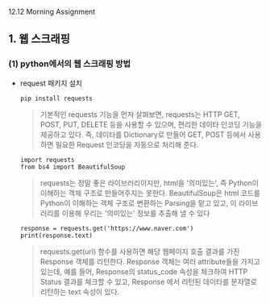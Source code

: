 12.12 Morning Assignment

## 1. 웹 스크래핑

### (1) python에서의 웹 스크래핑 방법

- request 패키지 설치

  ```
  pip install requests
  ```

  > 기본적인 requests 기능을 먼저 살펴보면, requests는 HTTP GET, POST, PUT, DELETE 등을 사용할 수 있으며, 편리한 데이타 인코딩 기능을 제공하고 있다. 즉, 데이타를 Dictionary로 만들어 GET, POST 등에서 사용하면 필요한 Request 인코딩을 자동으로 처리해 준다.

  ```
  import requests
  from bs4 import BeautifulSoup
  ```

  > requests는 정말 좋은 라이브러리이지만, html을 '의미있는', 즉 Python이 이해하는 객체 구조로 만들어주지는 못한다. BeautifulSoup은 html 코드를 Python이 이해하는 객체 구조로 변환하는 Parsing을 맡고 있고, 이 라이브러리를 이용해 우리는  '의미있는' 정보를 추출해 낼 수 있다

  ```
  response = requests.get('https://www.naver.com')
  print(response.text)
  ```

  > requests.get(url) 함수를 사용하면 해당 웹페이지 호출 결과를 가진 Response 객체를 리턴한다. Response 객체는 여러 attribute들을 가지고 있는데, 예를 들어, Response의 status_code 속성을 체크하여 HTTP Status 결과를 체크할 수 있고, Response 에서 리턴된 데이타를 문자열로 리턴하는 text 속성이 있다.





